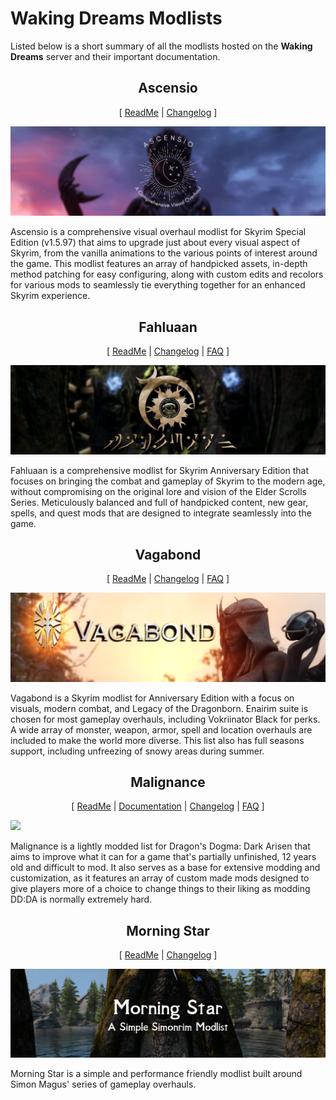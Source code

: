 # Waking Dreams Modlists
Listed below is a short summary of all the modlists hosted on the **Waking Dreams** server and their important documentation.

<div align="center">

## Ascensio
[ [ReadMe](https://github.com/Oghma-Infinium/Ascensio) | [Changelog](https://github.com/Oghma-Infinium/Ascensio/blob/main/CHANGELOG.md) ]
</div>

![](https://raw.githubusercontent.com/Oghma-Infinium/Ascensio/main/Media/Ascensio%20Header.png)

Ascensio is a comprehensive visual overhaul modlist for Skyrim Special Edition (v1.5.97) that aims to upgrade just about every visual aspect of Skyrim, from the vanilla animations to the various points of interest around the game. This modlist features an array of handpicked assets, in-depth method patching for easy configuring, along with custom edits and recolors for various mods to seamlessly tie everything together for an enhanced Skyrim experience.


<div align="center">

## Fahluaan
[ [ReadMe](https://github.com/Oghma-Infinium/Fahluaan) | [Changelog](https://github.com/Oghma-Infinium/Fahluaan/blob/main/CHANGELOG.md) | [FAQ](https://github.com/Oghma-Infinium/Fahluaan/blob/main/Documentation/FAQ.md) ]
</div>

![](https://raw.githubusercontent.com/Oghma-Infinium/Fahluaan/main/images/NexusHeader.png)

Fahluaan is a comprehensive modlist for Skyrim Anniversary Edition that focuses on bringing the combat and gameplay of Skyrim to the modern age, without compromising on the original lore and vision of the Elder Scrolls Series. Meticulously balanced and full of handpicked content, new gear, spells, and quest mods that are designed to integrate seamlessly into the game.


<div align="center">

## Vagabond
[ [ReadMe](https://github.com/Oghma-Infinium/Vagabond) | [Changelog](https://github.com/Oghma-Infinium/Vagabond) | [FAQ](https://github.com/Oghma-Infinium/Vagabond/blob/main/Documentation/FAQ.md) ]
</div>

![](https://raw.githubusercontent.com/Oghma-Infinium/Vagabond/main/images/Vagabond%20Nexus%20Header%202.png)

Vagabond is a Skyrim modlist for Anniversary Edition with a focus on visuals, modern combat, and Legacy of the Dragonborn. Enairim suite is chosen for most gameplay overhauls, including Vokriinator Black for perks. A wide array of monster, weapon, armor, spell and location overhauls are included to make the world more diverse. This list also has full seasons support, including unfreezing of snowy areas during summer.


<div align="center">

## Malignance
[ [ReadMe](https://github.com/Oghma-Infinium/Malignance/blob/main/README.md) | [Documentation](https://github.com/Oghma-Infinium/Malignance/blob/main/Documentation) | [Changelog](https://github.com/Oghma-Infinium/Malignance/blob/main/CHANGELOG.md") | [FAQ](https://github.com/Oghma-Infinium/Malignance/blob/main/Documentation/FAQ.md) ]
</div>

![](https://i.imgur.com/FxdAIzS.png)

Malignance is a lightly modded list for Dragon's Dogma: Dark Arisen that aims to improve what it can for a game that's partially unfinished, 12 years old and difficult to mod. It also serves as a base for extensive modding and customization, as it features an array of custom made mods designed to give players more of a choice to change things to their liking as modding DD:DA is normally extremely hard.

<div align="center">

## Morning Star
[ [ReadMe](https://github.com/Oghma-Infinium/Morning-Star) | [Changelog](https://github.com/Oghma-Infinium/Morning-Star/blob/main/CHANGELOG.md) ]
</div>

![](https://raw.githubusercontent.com/Oghma-Infinium/Morning-Star/main/images/Header.png)

Morning Star is a simple and performance friendly modlist built around Simon Magus' series of gameplay overhauls.
